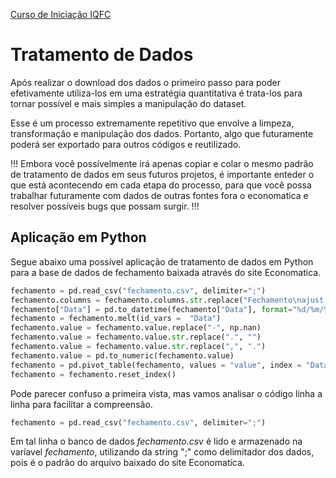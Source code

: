<a href="/TraineeIQFC/site/home.html">Curso de Iniciação IQFC</a>

Tratamento de Dados
======

Após realizar o download dos dados o primeiro passo para poder efetivamente utiliza-los em uma estratégia quantitativa é trata-los para tornar possível e mais simples a manipulação do dataset.

Esse é um processo extremamente repetitivo que envolve a limpeza, transformação e manipulação dos dados. Portanto, algo que futuramente poderá ser exportado para outros códigos e reutilizado.

!!!
Embora você possívelmente irá apenas copiar e colar o mesmo padrão de tratamento de dados em seus futuros projetos, é importante enteder o que está acontecendo em cada etapa do processo, para que você possa trabalhar futuramente com dados de outras fontes fora o economatica e resolver possíveis bugs que possam surgir.
!!!

Aplicação em Python
------

Segue abaixo uma possível aplicação de tratamento de dados em Python para a base de dados de fechamento baixada através do site Economatica.

```python
fechamento = pd.read_csv("fechamento.csv", delimiter=";")
fechamento.columns = fechamento.columns.str.replace("Fechamento\najust p/ prov\nEm moeda orig\n", "", regex = False)
fechamento["Data"] = pd.to_datetime(fechamento["Data"], format="%d/%m/%Y")
fechamento = fechamento.melt(id_vars =  "Data")
fechamento.value = fechamento.value.replace("-", np.nan)
fechamento.value = fechamento.value.str.replace(".", "")
fechamento.value = fechamento.value.str.replace(",", ".")
fechamento.value = pd.to_numeric(fechamento.value)
fechamento = pd.pivot_table(fechamento, values = "value", index = "Data", columns = "variable")
fechamento = fechamento.reset_index()
```

Pode parecer confuso a primeira vista, mas vamos analisar o código linha a linha para facilitar a compreensão.

```python
fechamento = pd.read_csv("fechamento.csv", delimiter=";")
```

Em tal linha o banco de dados *fechamento.csv* é lido e armazenado na varíavel *fechamento*, utilizando da string ";" como delimitador dos dados, pois é o padrão do arquivo baixado do site Economatica.